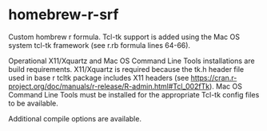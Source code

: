 # homebrew-r-srf

Custom hombrew r formula. Tcl-tk support is added using the Mac OS system tcl-tk framework (see r.rb formula lines 64-66).  

Operational X11/Xquartz and Mac OS Command Line Tools installations are build requirements. X11/Xquartz is required because the tk.h header file used in base r tcltk package includes X11 headers (see https://cran.r-project.org/doc/manuals/r-release/R-admin.html#Tcl_002fTk). Mac OS Command Line Tools must be installed for the appropriate Tcl-tk config files to be available.

Additional compile options are available.
